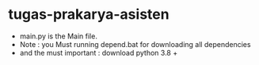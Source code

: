 # tugas-prakarya-asisten

- main.py is the Main file.
- Note : you Must running depend.bat for downloading all dependencies
- and the must important : download python 3.8 +
